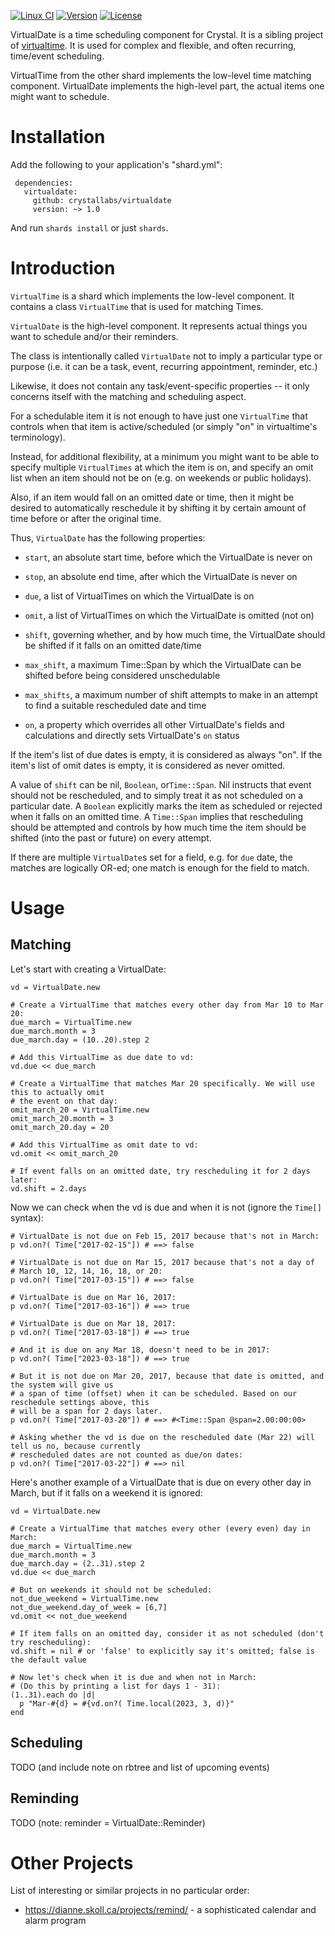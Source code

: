 [![Linux CI](https://github.com/crystallabs/virtualdate/workflows/Linux%20CI/badge.svg)](https://github.com/crystallabs/virtualdate/actions?query=workflow%3A%22Linux+CI%22+event%3Apush+branch%3Amaster)
[![Version](https://img.shields.io/github/tag/crystallabs/virtualdate.svg?maxAge=360)](https://github.com/crystallabs/virtualdate/releases/latest)
[![License](https://img.shields.io/github/license/crystallabs/virtualdate.svg)](https://github.com/crystallabs/virtualdate/blob/master/LICENSE)

VirtualDate is a time scheduling component for Crystal. It is a sibling project of [virtualtime](https://github.com/crystallabs/virtualtime).
It is used for complex and flexible, and often recurring, time/event scheduling.

VirtualTime from the other shard implements the low-level time matching component.
VirtualDate implements the high-level part, the actual items one might want to schedule.

# Installation

Add the following to your application's "shard.yml":

```
 dependencies:
   virtualdate:
     github: crystallabs/virtualdate
     version: ~> 1.0
```

And run `shards install` or just `shards`.

# Introduction

`VirtualTime` is a shard which implements the low-level component. It contains a class `VirtualTime` that is
used for matching Times.

`VirtualDate` is the high-level component. It represents actual things you want to schedule and/or their reminders.

The class is intentionally called `VirtualDate` not to imply a particular type or purpose
(i.e. it can be a task, event, recurring appointment, reminder, etc.)

Likewise, it does not contain any task/event-specific properties -- it only concerns itself with
the matching and scheduling aspect.

For a schedulable item it is not enough to have just one `VirtualTime` that controls
when that item is active/scheduled (or simply "on" in virtualtime's terminology).

Instead, for additional flexibility, at a minimum you might want to be able to specify multiple
`VirtualTimes` at which the item is on, and specify an omit list when an item
should not be on (e.g. on weekends or public holidays).

Also, if an item would fall on an omitted date or time, then it might be desired to automatically
reschedule it by shifting it by certain amount of time before or after the original time.

Thus, `VirtualDate` has the following properties:

- `start`, an absolute start time, before which the VirtualDate is never on
- `stop`, an absolute end time, after which the VirtualDate is never on

- `due`, a list of VirtualTimes on which the VirtualDate is on
- `omit`, a list of VirtualTimes on which the VirtualDate is omitted (not on)
- `shift`, governing whether, and by how much time, the VirtualDate should be shifted if it falls on an omitted date/time
- `max_shift`, a maximum Time::Span by which the VirtualDate can be shifted before being considered unschedulable
- `max_shifts`, a maximum number of shift attempts to make in an attempt to find a suitable rescheduled date and time

- `on`, a property which overrides all other VirtualDate's fields and calculations and directly sets VirtualDate's `on` status

If the item's list of due dates is empty, it is considered as always "on".
If the item's list of omit dates is empty, it is considered as never omitted.

A value of `shift` can be nil, `Boolean`, or`Time::Span`. Nil instructs that event should not be rescheduled,
and to simply treat it as not scheduled on a particular date. A `Boolean` explicitly marks the item as scheduled or rejected
when it falls on an omitted time. A `Time::Span` implies that rescheduling should be attempted and controls by
how much time the item should be shifted (into the past or future) on every attempt.

If there are multiple `VirtualDate`s set for a field, e.g. for `due` date, the matches are logically OR-ed;
one match is enough for the field to match.

# Usage

## Matching

Let's start with creating a VirtualDate:

```crystal
vd = VirtualDate.new

# Create a VirtualTime that matches every other day from Mar 10 to Mar 20:
due_march = VirtualTime.new
due_march.month = 3
due_march.day = (10..20).step 2

# Add this VirtualTime as due date to vd:
vd.due << due_march

# Create a VirtualTime that matches Mar 20 specifically. We will use this to actually omit
# the event on that day:
omit_march_20 = VirtualTime.new
omit_march_20.month = 3
omit_march_20.day = 20

# Add this VirtualTime as omit date to vd:
vd.omit << omit_march_20

# If event falls on an omitted date, try rescheduling it for 2 days later:
vd.shift = 2.days
```

Now we can check when the vd is due and when it is not (ignore the `Time[]` syntax):

```crystal
# VirtualDate is not due on Feb 15, 2017 because that's not in March:
p vd.on?( Time["2017-02-15"]) # ==> false

# VirtualDate is not due on Mar 15, 2017 because that's not a day of
# March 10, 12, 14, 16, 18, or 20:
p vd.on?( Time["2017-03-15"]) # ==> false

# VirtualDate is due on Mar 16, 2017:
p vd.on?( Time["2017-03-16"]) # ==> true

# VirtualDate is due on Mar 18, 2017:
p vd.on?( Time["2017-03-18"]) # ==> true

# And it is due on any Mar 18, doesn't need to be in 2017:
p vd.on?( Time["2023-03-18"]) # ==> true

# But it is not due on Mar 20, 2017, because that date is omitted, and the system will give us
# a span of time (offset) when it can be scheduled. Based on our reschedule settings above, this
# will be a span for 2 days later.
p vd.on?( Time["2017-03-20"]) # ==> #<Time::Span @span=2.00:00:00>

# Asking whether the vd is due on the rescheduled date (Mar 22) will tell us no, because currently
# rescheduled dates are not counted as due/on dates:
p vd.on?( Time["2017-03-22"]) # ==> nil
```

Here's another example of a VirtualDate that is due on every other day in March, but if it falls
on a weekend it is ignored:

```crystal
vd = VirtualDate.new

# Create a VirtualTime that matches every other (every even) day in March:
due_march = VirtualTime.new
due_march.month = 3
due_march.day = (2..31).step 2
vd.due << due_march

# But on weekends it should not be scheduled:
not_due_weekend = VirtualTime.new
not_due_weekend.day_of_week = [6,7]
vd.omit << not_due_weekend

# If item falls on an omitted day, consider it as not scheduled (don't try rescheduling):
vd.shift = nil # or 'false' to explicitly say it's omitted; false is the default value

# Now let's check when it is due and when not in March:
# (Do this by printing a list for days 1 - 31):
(1..31).each do |d|
  p "Mar-#{d} = #{vd.on?( Time.local(2023, 3, d)}"
end
```

## Scheduling

TODO (and include note on rbtree and list of upcoming events)

## Reminding

TODO (note: reminder = VirtualDate::Reminder)

# Other Projects

List of interesting or similar projects in no particular order:

- https://dianne.skoll.ca/projects/remind/ - a sophisticated calendar and alarm program
